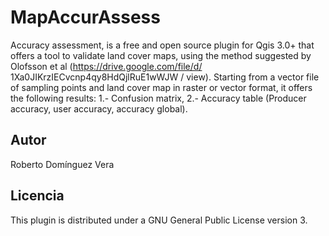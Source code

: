 # MapAccurAssess

Accuracy assessment, is a free and open source plugin for Qgis 3.0+ that offers a tool to validate land cover maps, using the method suggested by Olofsson et al (https://drive.google.com/file/d/ 1Xa0JIKrzIECvcnp4qy8HdQjlRuE1wWJW / view). Starting from a vector file of sampling points and land cover map in raster or vector format, it offers the following results: 1.- Confusion matrix, 2.- Accuracy table (Producer accuracy, user accuracy, accuracy global).

## Autor
Roberto Domínguez Vera

## Licencia
This plugin is distributed under a GNU General Public License version 3.

